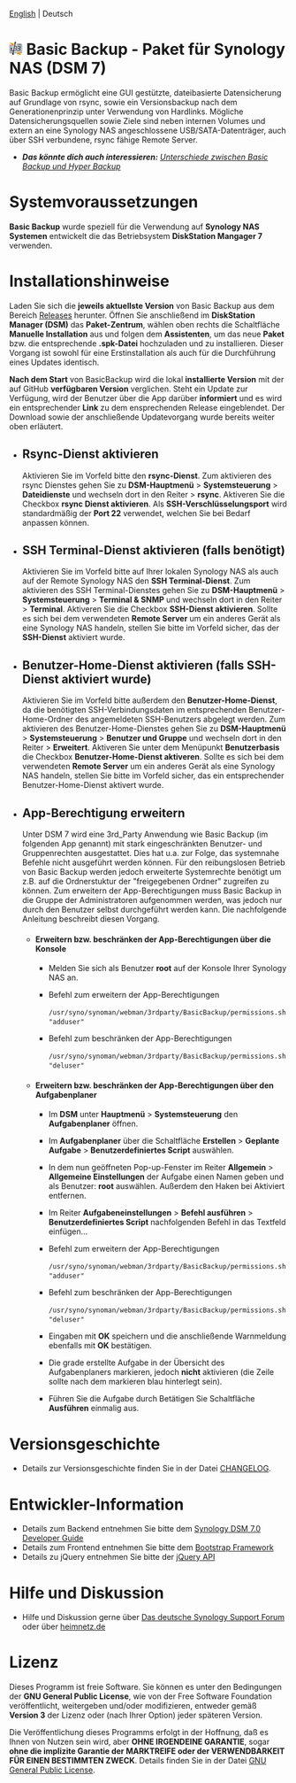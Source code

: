 [English](README_en.md) | Deutsch

# ![Package icon](/ui/images/icon_24.png) Basic Backup - Paket für Synology NAS (DSM 7)
Basic Backup ermöglicht eine GUI gestützte, dateibasierte Datensicherung auf Grundlage von rsync, sowie ein Versionsbackup nach dem Generationenprinzip unter Verwendung von Hardlinks. Mögliche Datensicherungsquellen sowie Ziele sind neben internen Volumes und extern an eine Synology NAS angeschlossene USB/SATA-Datenträger, auch über SSH verbundene, rsync fähige Remote Server.

  - _**Das könnte dich auch interessieren:** [Unterschiede zwischen Basic Backup und Hyper Backup](PROS_AND_CONS.md)_
  
# Systemvoraussetzungen
**Basic Backup** wurde speziell für die Verwendung auf **Synology NAS Systemen** entwickelt die das Betriebsystem **DiskStation Mangager 7** verwenden.

# Installationshinweise
Laden Sie sich die **jeweils aktuellste Version** von Basic Backup aus dem Bereich [Releases](https://github.com/toafez/BasicBackup/releases) herunter. Öffnen Sie anschließend im **DiskStation Manager (DSM)** das **Paket-Zentrum**, wählen oben rechts die Schaltfläche **Manuelle Installation** aus und folgen dem **Assistenten**, um das neue **Paket** bzw. die entsprechende **.spk-Datei** hochzuladen und zu installieren. Dieser Vorgang ist sowohl für eine Erstinstallation als auch für die Durchführung eines Updates identisch. 

**Nach dem Start** von BasicBackup wird die lokal **installierte Version** mit der auf GitHub **verfügbaren Version** verglichen. Steht ein Update zur Verfügung, wird der Benutzer über die App darüber **informiert** und es wird ein entsprechender **Link** zu dem ensprechenden Release eingeblendet. Der Download sowie der anschließende Updatevorgang wurde bereits weiter oben erläutert. 

  - ## Rsync-Dienst aktivieren
    Aktivieren Sie im Vorfeld bitte den **rsync-Dienst**. Zum aktivieren des rsync Dienstes gehen Sie zu **DSM-Hauptmenü** > **Systemsteuerung** > **Dateidienste** und wechseln dort in den Reiter > **rsync**. Aktiveren Sie die Checkbox **rsync Dienst aktivieren**. Als **SSH-Verschlüsselungsport** wird standardmäßig der **Port 22** verwendet, welchen Sie bei Bedarf anpassen können.
    
  - ## SSH Terminal-Dienst aktivieren (falls benötigt)
    Aktivieren Sie im Vorfeld bitte auf Ihrer lokalen Synology NAS als auch auf der Remote Synology NAS den **SSH Terminal-Dienst**. Zum aktivieren des SSH Terminal-Dienstes gehen Sie zu **DSM-Hauptmenü** > **Systemsteuerung** > **Terminal & SNMP** und wechseln dort in den Reiter > **Terminal**. Aktiveren Sie die Checkbox **SSH-Dienst aktivieren**. Sollte es sich bei dem verwendeten **Remote Server** um ein anderes Gerät als eine Synology NAS handeln, stellen Sie bitte im Vorfeld sicher, das der **SSH-Dienst** aktiviert wurde.
   
  - ## Benutzer-Home-Dienst aktivieren (falls SSH-Dienst aktiviert wurde)
    Aktivieren Sie im Vorfeld bitte außerdem den **Benutzer-Home-Dienst**, da die benötigten SSH-Verbindungsdaten im entsprechenden Benutzer-Home-Ordner des angemeldeten SSH-Benutzers abgelegt werden. Zum aktivieren des Benutzer-Home-Dienstes gehen Sie zu **DSM-Hauptmenü** > **Systemsteuerung** > **Benutzer und Gruppe** und wechseln dort in den Reiter > **Erweitert**. Aktiveren Sie unter dem Menüpunkt **Benutzerbasis** die Checkbox **Benutzer-Home-Dienst aktiveren**. Sollte es sich bei dem verwendeten **Remote Server** um ein anderes Gerät als eine Synology NAS handeln, stellen Sie bitte im Vorfeld sicher, das ein entsprechender Benutzer-Home-Dienst aktivert wurde.

  - ## App-Berechtigung erweitern
    Unter DSM 7 wird eine 3rd_Party Anwendung wie Basic Backup (im folgenden App genannt) mit stark eingeschränkten Benutzer- und Gruppenrechten ausgestattet. Dies hat u.a. zur Folge, das systemnahe Befehle nicht ausgeführt werden können. Für den reibungslosen Betrieb von Basic Backup werden jedoch erweiterte Systemrechte benötigt um z.B. auf die Ordnerstuktur der "freigegebenen Ordner" zugreifen zu können. Zum erweitern der App-Berechtigungen muss Basic Backup in die Gruppe der Administratoren aufgenommen werden, was jedoch nur durch den Benutzer selbst durchgeführt werden kann. Die nachfolgende Anleitung beschreibt diesen Vorgang.

    - #### Erweitern bzw. beschränken der App-Berechtigungen über die Konsole

      - Melden Sie sich als Benutzer **root** auf der Konsole Ihrer Synology NAS an.
      - Befehl zum erweitern der App-Berechtigungen

        `/usr/syno/synoman/webman/3rdparty/BasicBackup/permissions.sh "adduser"`

      - Befehl zum beschränken der App-Berechtigungen

        `/usr/syno/synoman/webman/3rdparty/BasicBackup/permissions.sh "deluser"`
 
    - #### Erweitern bzw. beschränken der App-Berechtigungen über den Aufgabenplaner

      - Im **DSM** unter **Hauptmenü** > **Systemsteuerung** den **Aufgabenplaner** öffnen.
      - Im **Aufgabenplaner** über die Schaltfläche **Erstellen** > **Geplante Aufgabe** > **Benutzerdefiniertes Script** auswählen.
      - In dem nun geöffneten Pop-up-Fenster im Reiter **Allgemein** > **Allgemeine Einstellungen** der Aufgabe einen Namen geben und als Benutzer: **root** auswählen. Außerdem den Haken bei Aktiviert entfernen.
      - Im Reiter **Aufgabeneinstellungen** > **Befehl ausführen** > **Benutzerdefiniertes Script** nachfolgenden Befehl in das Textfeld einfügen...
      - Befehl zum erweitern der App-Berechtigungen

        `/usr/syno/synoman/webman/3rdparty/BasicBackup/permissions.sh "adduser"`

      - Befehl zum beschränken der App-Berechtigungen

        `/usr/syno/synoman/webman/3rdparty/BasicBackup/permissions.sh "deluser"`
   
      - Eingaben mit **OK** speichern und die anschließende Warnmeldung ebenfalls mit **OK** bestätigen.
      - Die grade erstellte Aufgabe in der Übersicht des Aufgabenplaners markieren, jedoch **nicht** aktivieren (die Zeile sollte nach dem markieren blau hinterlegt sein).
      - Führen Sie die Aufgabe durch Betätigen Sie Schaltfläche **Ausführen** einmalig aus.

# Versionsgeschichte
- Details zur Versionsgeschichte finden Sie in der Datei [CHANGELOG](CHANGELOG).

# Entwickler-Information
- Details zum Backend entnehmen Sie bitte dem [Synology DSM 7.0 Developer Guide](https://help.synology.com/developer-guide/)
- Details zum Frontend entnehmen Sie bitte dem [Bootstrap Framework](https://getbootstrap.com/)
- Details zu jQuery entnehmen Sie bitte der [jQuery API](https://api.jquery.com/)

# Hilfe und Diskussion
- Hilfe und Diskussion gerne über [Das deutsche Synology Support Forum](https://www.synology-forum.de/threads/basic-backup.117455/) oder über [heimnetz.de](https://forum.heimnetz.de/threads/basic-backup-3rdparty-app-fuer-synology-nas-dsm-7.485/)

# Lizenz
Dieses Programm ist freie Software. Sie können es unter den Bedingungen der **GNU General Public License**, wie von der Free Software Foundation veröffentlicht, weitergeben und/oder modifizieren, entweder gemäß **Version 3** der Lizenz oder (nach Ihrer Option) jeder späteren Version.

Die Veröffentlichung dieses Programms erfolgt in der Hoffnung, daß es Ihnen von Nutzen sein wird, aber **OHNE IRGENDEINE GARANTIE**, sogar **ohne die implizite Garantie der MARKTREIFE oder der VERWENDBARKEIT FÜR EINEN BESTIMMTEN ZWECK**. Details finden Sie in der Datei [GNU General Public License](LICENSE).
